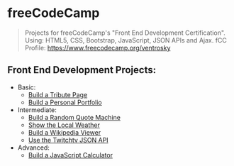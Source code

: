 # freeCodeCamp
>Projects for freeCodeCamp's "Front End Development Certification". Using: HTML5, CSS, Bootstrap, JavaScript, JSON APIs and Ajax. fCC Profile: https://www.freecodecamp.org/ventrosky

## Front End Development Projects:
* Basic:
  * [Build a Tribute Page](https://codepen.io/BuccaneerDev/full/VXYorJ/)
  * [Build a Personal Portfolio](https://codepen.io/BuccaneerDev/full/YaypqP/)
* Intermediate:
  * [Build a Random Quote Machine](https://codepen.io/BuccaneerDev/full/OvNRre/)
  * [Show the Local Weather](https://codepen.io/BuccaneerDev/full/eMzQWL/)
  * [Build a Wikipedia Viewer](https://codepen.io/BuccaneerDev/full/dmNpJY/)
  * [Use the Twitchtv JSON API](https://codepen.io/BuccaneerDev/full/qoXeGK/)
* Advanced:
  * [Build a JavaScript Calculator](https://codepen.io/BuccaneerDev/full/KoQEzg/)

